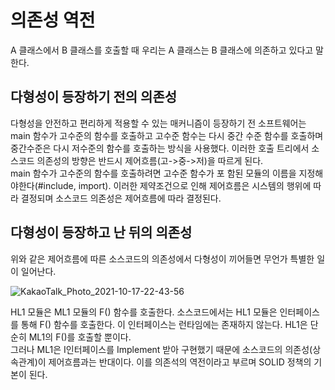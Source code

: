 # 의존성 역전
A 클래스에서 B 클래스를 호출할 때 우리는 A 클래스는 B 클래스에 의존하고 있다고 말한다.

## 다형성이 등장하기 전의 의존성
다형성을 안전하고 편리하게 적용할 수 있는 매커니즘이 등장하기 전 소프트웨어는 main 함수가 고수준의 함수를 호출하고 고수준 함수는 다시 중간 수준 함수를 호출하며 중간수준은 다시 저수준의 함수를 호출하는 방식을 사용했다. 이러한 호출 트리에서 소스코드 의존성의 방향은 반드시 제어흐름(고->중->저)을 따르게 된다.  
main 함수가 고수준의 함수를 호출하려면 고수준 함수가 포 함된 모듈의 이름을 지정해야한다(#include, import). 이러한 제약조건으로 인해 제어흐름은 시스템의 행위에 따라 결정되며 소스코드 의존성은 제어흐름에 따라 결정된다.

## 다형성이 등장하고 난 뒤의 의존성
위와 같은 제어흐름에 따른 소스코드의 의존성에서 다형성이 끼어들면 무언가 특별한 일이 일어난다.

![KakaoTalk_Photo_2021-10-17-22-43-56](https://user-images.githubusercontent.com/24540286/137629911-d1a3ef1b-536b-4fa3-bd1b-bc6163c680d1.png)

HL1 모듈은 ML1 모듈의 F() 함수를 호출한다. 소스코드에서는 HL1 모듈은 인터페이스를 통해 F() 함수를 호출한다. 이 인터페이스는 런타임에는 존재하지 않는다. HL1은 단순히 ML1의 F()를 호출할 뿐이다.  
그러나 ML1은 I인터페이스를 Implement 받아 구현했기 때문에 소스코드의 의존성(상속관계)이 제어흐름과는 반대이다. 이를 의존석의 역전이라고 부르며 SOLID 정책의 기본이 된다.